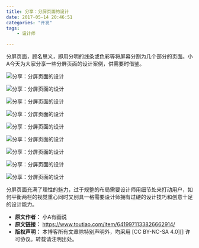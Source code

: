 ```yaml
---
title: 分享：分屏页面的设计
date: 2017-05-14 20:46:51
categories: "开发"
tags:
	- 设计师

---
```


分屏页面，顾名思义，即用分明的线条或色彩等将屏幕分割为几个部分的页面。小A今天为大家分享一些分屏页面的设计案例，供需要时借鉴。  


![分享：分屏页面的设计][QAUY-U2MY-BUNR.jpg]

![分享：分屏页面的设计][ARIM-FJV3-IMVB.jpg]

![分享：分屏页面的设计][JFYU-BAU6-JAYN.jpg]

![分享：分屏页面的设计][IBF7-NZNE-VQNM.jpg]

![分享：分屏页面的设计][2MEU-NJNN-FVNN.jpg]

![分享：分屏页面的设计][NV6V-MARB-ERJA.jpg]

![分享：分屏页面的设计][JUIJ-BBIM-FZIM.jpg]

![分享：分屏页面的设计][UF2Q-323E-V3EM.jpg]

![分享：分屏页面的设计][FJRM-NA7R-2YZU.jpg]

分屏页面充满了理性的魅力，过于规整的布局需要设计师用细节处来打动用户，如何平衡两栏的视觉重心同时又别具一格需要设计师拥有过硬的设计技巧和创意十足的设计能力。


[QAUY-U2MY-BUNR.jpg]: static/resources/crawler/QAUY-U2MY-BUNR.jpg
[ARIM-FJV3-IMVB.jpg]: static/resources/crawler/ARIM-FJV3-IMVB.jpg
[JFYU-BAU6-JAYN.jpg]: static/resources/crawler/JFYU-BAU6-JAYN.jpg
[IBF7-NZNE-VQNM.jpg]: static/resources/crawler/IBF7-NZNE-VQNM.jpg
[2MEU-NJNN-FVNN.jpg]: static/resources/crawler/2MEU-NJNN-FVNN.jpg
[NV6V-MARB-ERJA.jpg]: static/resources/crawler/NV6V-MARB-ERJA.jpg
[JUIJ-BBIM-FZIM.jpg]: static/resources/crawler/JUIJ-BBIM-FZIM.jpg
[UF2Q-323E-V3EM.jpg]: static/resources/crawler/UF2Q-323E-V3EM.jpg
[FJRM-NA7R-2YZU.jpg]: static/resources/crawler/FJRM-NA7R-2YZU.jpg
 *  **原文作者：** 小A有画说
 *  **原文链接：** https://www.toutiao.com/item/6419971133826662914/
 *  **版权声明：** 本博客所有文章除特别声明外，均采用 [CC BY-NC-SA 4.0][] 许可协议。转载请注明出处。
